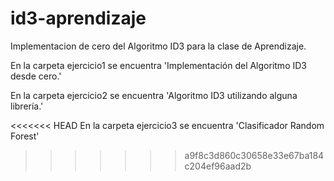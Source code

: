 # id3-aprendizaje
Implementacion de cero del Algoritmo ID3 para la clase de Aprendizaje.

En la carpeta ejercicio1 se encuentra 'Implementación del Algoritmo ID3 desde cero.'

En la carpeta ejercicio2 se encuentra 'Algoritmo ID3 utilizando alguna librerı́a.'

<<<<<<< HEAD
En la carpeta ejercicio3 se encuentra 'Clasificador Random Forest'



>>>>>>> a9f8c3d860c30658e33e67ba184c204ef96aad2b
